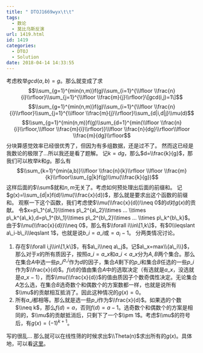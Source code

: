 ```yaml
---
title: " DTOJ1669wyx\t\t"
tags:
  - 数论
  - 莫比乌斯反演
url: 1419.html
id: 1419
categories:
  - DTOJ
  - Solution
date: 2018-04-14 14:33:55
---
```


考虑枚举$gcd(a,b)=g$。那么就变成了求 $$\\sum_{g=1}^{min(n,m)}f(g)\\sum_{i=1}^{\\lfloor \\frac{n}{i}\\rfloor}\\sum_{j=1}^{\\lfloor \\frac{m}{j}\\rfloor}\[gcd(i,j)=1\]$$ $$\\sum_{g=1}^{min(n,m)}f(g)\\sum_{i=1}^{\\lfloor \\frac{n}{i}\\rfloor}\\sum_{j=1}^{\\lfloor \\frac{m}{j}\\rfloor}\\sum_{d|i,d|j}\\mu(d)$$ $$\\sum_{g=1}^{min(n,m)}f(g)\\sum_{d=1}^{min(\\lfloor \\frac{n}{i}\\rfloor,\\lfloor \\frac{m}{i}\\rfloor)}\\lfloor \\frac{n}{dg}\\rfloor\\lfloor \\frac{m}{dg}\\rfloor$$ 分块算感觉效率已经很优秀了，但因为有多组数据，还是过不了。 然而这已经是我数论的极限了…所以我还是看了题解。 记$k=dg$，那么$d=\\frac{k}{g}$，那我们可以枚举$k$和$g$。那么有 $$\\sum_{k=1}^{min(a,b)}\\lfloor \\frac{n}{k}\\rfloor \\lfloor \\frac{m}{k}\\rfloor\\sum_{g|k}f(g)\\mu(\\frac{k}{g})$$ 这样后面的$\\sum$就和$n,m$无关了。考虑如何预处理出后面的前缀和。 记$g(x)=\\sum_{d|x}f(d)\\mu(\\frac{x}{d})$，那么就是要求出这个函数的前缀和。 观察一下这个函数，我们考虑使$\\mu(\\frac{x}{d})\\neq 0$的$d$对$g(x)$的贡献。 令$x=p\_1^{a\_1}\\times p\_2^{a\_2}\\times … \\times p\_k^{a\_k},d=p\_1^{b\_1}\\times p\_2^{b\_2}\\times … \\times p\_k^{b\_k}$。由于$\\mu(\\frac{x}{d})\\neq 0$，那么有$\\forall i\\in\[1,k\]$，有$0\\leqslant a\_i-b\_i\\leqslant 1$，也就是说$b\_i=a\_i$或$=a_i-1$。 分两类情况讨论。

1.  存在$\\forall i,j\\in\[1,k\]$，有$a\_i\\neq a\_j$。记$a\_x=max\\{a\_i\\}$，那么对于$x$的所有质因子，按照$a\_i=a\_x$和$a\_i<a\_x$分为$A,B$两个集合。那么在集合$A$中选一些$p\_i^{a\_i}$作为$d$的因子，集合$A$剩下的$p\_i$和集合$B$任选的一些$p\_i$作为$\\frac{x}{d}$。$f(d)$的值由集合$A$中的选取决定（有选就是$a\_x$，没选就是$a\_x-1$），而$\\mu(\\frac{x}{d})$的值由质因子个数奇偶性决定。无论集合$A$怎么选，在集合$B$选奇数个和偶数个的方案数都一样，也就是说所有$\\mu$的贡献相互抵消了。因此这种情况的$g(x)=0$。
2.  所有$a\_i$都相等。那么就是选一些$p\_i$作为$\\frac{x}{d}$。如果选的个数$\\neq k$，那么$f(d)=a$，否则$f(d)=a-1$。选奇数个和偶数个的方案是相同的，$\\mu$的贡献抵消后，只剩下了一个$\\pm 1$。考虑$\\mu$的符号后，有$g(x)=(-1)^{k+1}$。

写的很乱… 那么就可以在线性筛的时候求出$\\Theta(n)$求出所有的$g(x)$。具体地，可以看[这里](http://www.cnblogs.com/Hallmeow/p/8006177.html)。
